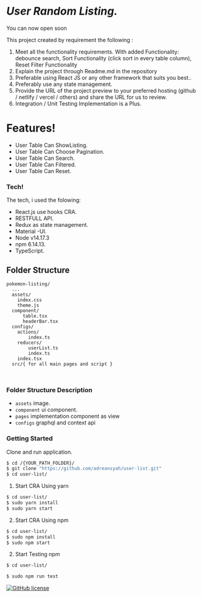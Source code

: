 # _User Random Listing._

You can now open soon


This project created by requirement the following :

1. Meet all the functionality requirements. With added Functionality: debounce search, Sort
Functionality (click sort in every table column), Reset Filter Functionality
2. Explain the project through Readme.md in the repository
3. Preferable using React JS or any other framework that suits you best..
4. Preferably use any state management.
7. Provide the URL of the project preview to your preferred hosting (github / netlify / vercel / others)
and share the URL for us to review.
8. Integration / Unit Testing Implementation is a Plus.

# Features!

- User Table Can ShowListing.
- User Table Can Choose Pagination.
- User Table Can Search.
- User Table Can Filtered.
- User Table Can Reset.

### Tech!

The tech, i used the folowing:

- React.js use hooks CRA.
- RESTFULL API.
- Redux as state management.
- Material -UI.
- Node v14.17.3
- npm 6.14.13.
- TypeScript.

## Folder Structure

```
pokemon-listing/
  ...
  assets/
    index.css
    theme.js
  component/
      table.tsx
      headerBar.tsx
  configs/
    actions/
        index.ts
    reducers/
        userList.ts
        index.ts
    index.tsx
  src/{ for all main pages and script }
    
   
```

### Folder Structure Description

- `assets` image.
- `component` ui component.
- `pages` implementation component as view
- `configs` graphql and context api

### Getting Started

Clone and run application.

```sh
$ cd /{YOUR_PATH_FOLDER}/
$ git clone "https://github.com/adreansyah/user-list.git"
$ cd user-list/
```

1. Start CRA Using yarn

```sh
$ cd user-list/
$ sudo yarn install
$ sudo yarn start
```

2. Start CRA Using npm

```sh
$ cd user-list/
$ sudo npm install
$ sudo npm start
```

2. Start Testing npm

```sh
$ cd user-list/

$ sudo npm run test
```

[![GitHub license](https://img.shields.io/badge/license-MIT-blue.svg?style=flat-square)](https://github.com/adreansyah/user-list)
